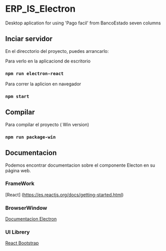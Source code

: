 # ERP_IS_Electron
Desktop aplication for using 'Pago facil' from BancoEstado seven columns

## Inciar servidor

En el direcctorio del proyecto, puedes arrancarlo:

Para verlo en la aplicaciond de escritorio

### `npm run electron-react`

Para correr la aplicion en navegador
### `npm start`

## Compilar
Para compilar el proyecto ( Win version)

### `npm run package-win`


## Documentacion
Podemos encontrar documentacion sobre el componente Electon en su página web.
### FrameWork
[React] (https://es.reactjs.org/docs/getting-started.html)
### BrowserWindow
[Documentacion Electron](https://www.electronjs.org/docs/api/browser-window)
### UI Librery 
[React Bootstrap](https://react-bootstrap.github.io)



